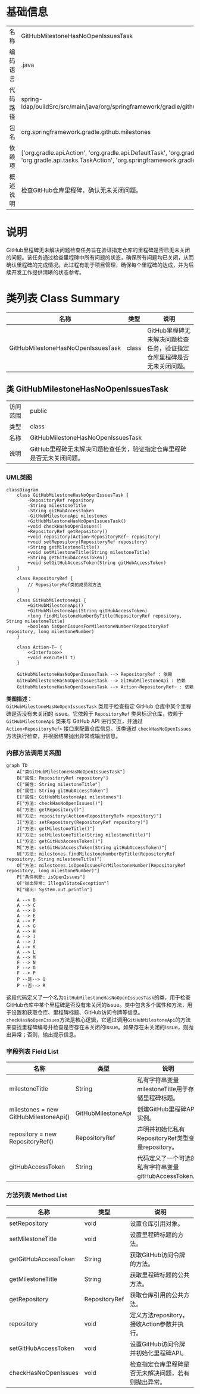# 基础信息

|      |      |
|------|------|
| 名称 | GitHubMilestoneHasNoOpenIssuesTask |
| 编码语言 | .java |
| 代码路径 | spring-ldap/buildSrc/src/main/java/org/springframework/gradle/github/milestones/GitHubMilestoneHasNoOpenIssuesTask.java |
| 包名 | org.springframework.gradle.github.milestones |
| 依赖项 | ['org.gradle.api.Action', 'org.gradle.api.DefaultTask', 'org.gradle.api.tasks.Input', 'org.gradle.api.tasks.Optional', 'org.gradle.api.tasks.TaskAction', 'org.springframework.gradle.github.RepositoryRef'] |
| 概述说明 | 检查GitHub仓库里程碑，确认无未关闭问题。 |

# 说明

GitHub里程碑无未解决问题检查任务旨在验证指定仓库的里程碑是否已无未关闭的问题。该任务通过检查里程碑中所有问题的状态，确保所有问题均已关闭，从而确认里程碑的完成情况。此过程有助于项目管理，确保每个里程碑的达成，并为后续开发工作提供清晰的状态参考。

# 类列表 Class Summary

| 名称   | 类型  | 说明 |
|-------|------|-------------|
| GitHubMilestoneHasNoOpenIssuesTask | class | GitHub里程碑无未解决问题检查任务，验证指定仓库里程碑是否无未关闭问题。 |



## 类 GitHubMilestoneHasNoOpenIssuesTask

|      |      |
|------|------|
| 访问范围 | public |
| 类型 | class |
| 名称 | GitHubMilestoneHasNoOpenIssuesTask |
| 说明 | GitHub里程碑无未解决问题检查任务，验证指定仓库里程碑是否无未关闭问题。 |


### UML类图

```mermaid
classDiagram
    class GitHubMilestoneHasNoOpenIssuesTask {
        -RepositoryRef repository
        -String milestoneTitle
        -String gitHubAccessToken
        -GitHubMilestoneApi milestones
        +GitHubMilestoneHasNoOpenIssuesTask()
        +void checkHasNoOpenIssues()
        +RepositoryRef getRepository()
        +void repository(Action~RepositoryRef~ repository)
        +void setRepository(RepositoryRef repository)
        +String getMilestoneTitle()
        +void setMilestoneTitle(String milestoneTitle)
        +String getGitHubAccessToken()
        +void setGitHubAccessToken(String gitHubAccessToken)
    }

    class RepositoryRef {
        // RepositoryRef类的成员和方法
    }

    class GitHubMilestoneApi {
        +GitHubMilestoneApi()
        +GitHubMilestoneApi(String gitHubAccessToken)
        +long findMilestoneNumberByTitle(RepositoryRef repository, String milestoneTitle)
        +boolean isOpenIssuesForMilestoneNumber(RepositoryRef repository, long milestoneNumber)
    }

    class Action~T~ {
        <<Interface>>
        +void execute(T t)
    }

    GitHubMilestoneHasNoOpenIssuesTask --> RepositoryRef : 依赖
    GitHubMilestoneHasNoOpenIssuesTask --> GitHubMilestoneApi : 依赖
    GitHubMilestoneHasNoOpenIssuesTask --> Action~RepositoryRef~ : 依赖
```

**类图描述：**  
`GitHubMilestoneHasNoOpenIssuesTask` 类用于检查指定 GitHub 仓库中某个里程碑是否没有未关闭的 issue。它依赖于 `RepositoryRef` 类来标识仓库，依赖于 `GitHubMilestoneApi` 类来与 GitHub API 进行交互，并通过 `Action<RepositoryRef>` 接口来配置仓库信息。该类通过 `checkHasNoOpenIssues` 方法执行检查，并根据结果抛出异常或输出信息。


### 内部方法调用关系图

```mermaid
graph TD
    A["类GitHubMilestoneHasNoOpenIssuesTask"]
    B["属性: RepositoryRef repository"]
    C["属性: String milestoneTitle"]
    D["属性: String gitHubAccessToken"]
    E["属性: GitHubMilestoneApi milestones"]
    F["方法: checkHasNoOpenIssues()"]
    G["方法: getRepository()"]
    H["方法: repository(Action<RepositoryRef> repository)"]
    I["方法: setRepository(RepositoryRef repository)"]
    J["方法: getMilestoneTitle()"]
    K["方法: setMilestoneTitle(String milestoneTitle)"]
    L["方法: getGitHubAccessToken()"]
    M["方法: setGitHubAccessToken(String gitHubAccessToken)"]
    N["方法: milestones.findMilestoneNumberByTitle(RepositoryRef repository, String milestoneTitle)"]
    O["方法: milestones.isOpenIssuesForMilestoneNumber(RepositoryRef repository, long milestoneNumber)"]
    P["条件判断: isOpenIssues"]
    Q["抛出异常: IllegalStateException"]
    R["输出: System.out.println"]

    A --> B
    A --> C
    A --> D
    A --> E
    A --> F
    A --> G
    A --> H
    A --> I
    A --> J
    A --> K
    A --> L
    A --> M
    F --> N
    F --> O
    F --> P
    P --是--> Q
    P --否--> R
```

这段代码定义了一个名为`GitHubMilestoneHasNoOpenIssuesTask`的类，用于检查GitHub仓库中某个里程碑是否没有未关闭的issue。类中包含多个属性和方法，用于设置和获取仓库、里程碑标题、GitHub访问令牌等信息。`checkHasNoOpenIssues`方法是核心逻辑，它通过调用`GitHubMilestoneApi`的方法来查找里程碑编号并检查是否存在未关闭的issue。如果存在未关闭的issue，则抛出异常；否则，输出提示信息。

### 字段列表 Field List

| 名称  | 类型  | 说明 |
|-------|-------|------|
| milestoneTitle | String | 私有字符串变量milestoneTitle用于存储里程碑标题。 |
| milestones = new GitHubMilestoneApi() | GitHubMilestoneApi | 创建GitHub里程碑API实例。 |
| repository = new RepositoryRef() | RepositoryRef | 声明并初始化私有RepositoryRef类型变量repository。 |
| gitHubAccessToken | String | 代码定义了一个可选的私有字符串变量gitHubAccessToken。 |

### 方法列表 Method List

| 名称  | 类型  | 说明 |
|-------|-------|------|
| setRepository | void | 设置仓库引用对象。 |
| setMilestoneTitle | void | 设置里程碑标题的方法。 |
| getGitHubAccessToken | String | 获取GitHub访问令牌的方法。 |
| getMilestoneTitle | String | 获取里程碑标题的公共方法。 |
| getRepository | RepositoryRef | 获取仓库引用的公共方法。 |
| repository | void | 定义方法repository，接收Action<RepositoryRef>参数并执行。 |
| setGitHubAccessToken | void | 设置GitHub访问令牌并初始化里程碑API。 |
| checkHasNoOpenIssues | void | 检查指定仓库里程碑是否无未解决问题，若有则抛出异常。 |




